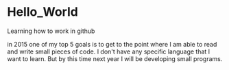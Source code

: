 Hello_World
=================

Learning how to work in github 

in 2015 one of my top 5 goals is to get to the point where I am able to read and write small pieces of code.  I don't have any specific language that I want to learn.  But by this time next year I will be developing small programs. 


